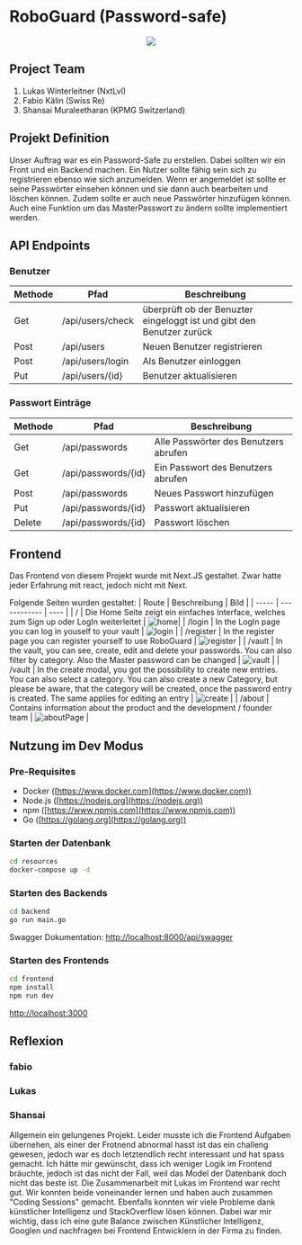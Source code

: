 # RoboGuard (Password-safe)
<center><img src="https://github.com/FabioKaelin/password-safe/assets/61542805/78085ec4-5b83-4b79-ae18-0206f1bdaf6e" /></center>

## Project Team

1. Lukas Winterleitner (NxtLvl)
2. Fabio Kälin (Swiss Re)
3. Shansai Muraleetharan (KPMG Switzerland)

## Projekt Definition

Unser Auftrag war es ein Password-Safe zu erstellen. Dabei sollten wir ein Front und ein Backend machen. Ein Nutzer sollte fähig sein sich zu registrieren ebenso wie sich anzumelden. Wenn er angemeldet ist sollte er seine Passwörter einsehen können und sie dann auch bearbeiten und löschen können. Zudem sollte er auch neue Passwörter hinzufügen können. Auch eine Funktion um das MasterPasswort zu ändern sollte implementiert werden.

## API Endpoints

### Benutzer

| Methode | Pfad             | Beschreibung                                                          |
| ------- | ---------------- | --------------------------------------------------------------------- |
| Get     | /api/users/check | überprüft ob der Benuzter eingeloggt ist und gibt den Benutzer zurück |
| Post    | /api/users       | Neuen Benutzer registrieren                                           |
| Post    | /api/users/login | Als Benutzer einloggen                                                |
| Put     | /api/users/{id}  | Benutzer aktualisieren                                                |

### Passwort Einträge

| Methode | Pfad                | Beschreibung                          |
| ------- | ------------------- | ------------------------------------- |
| Get     | /api/passwords      | Alle Passwörter des Benutzers abrufen |
| Get     | /api/passwords/{id} | Ein Passwort des Benutzers abrufen    |
| Post    | /api/passwords      | Neues Passwort hinzufügen             |
| Put     | /api/passwords/{id} | Passwort aktualisieren                |
| Delete  | /api/passwords/{id} | Passwort löschen                      |

## Frontend

Das Frontend von diesem Projekt wurde mit Next.JS gestaltet. Zwar hatte jeder Erfahrung mit react, jedoch nicht mit Next.

Folgende Seiten wurden gestaltet:
| Route | Beschreibung | Bild |
| ----- | ------------ | ---- |
| / |           Die Home Seite zeigt ein einfaches Interface, welches zum Sign up oder LogIn weiterleitet   |   ![home](https://github.com/FabioKaelin/password-safe/assets/61542805/b4b9b4ab-3b02-41f1-af88-81f999a5c236)|
| /login | In the LogIn page you can log in youself to your vault | ![login](https://github.com/FabioKaelin/password-safe/assets/61542805/d132e60c-fb64-4f2c-b73c-0919b5d0399c) |
| /register | In the register page you can register yourself to use RoboGuard | ![register](https://github.com/FabioKaelin/password-safe/assets/61542805/3653cfe3-d4f2-4e86-95e9-4534929dbf72) |
| /vault | In the vault, you can see, create, edit and delete your passwords. You can also filter by category. Also the Master password can be changed | ![vault](https://github.com/FabioKaelin/password-safe/assets/61542805/3ff1b65d-e57d-4bc0-a5b1-b310c16bc33f) | 
| /vault | In the create modal, you got the possibility to create new entries. You can also select a category. You can also create a new Category, but please be aware, that the category will be created, once the password entry is created. The same applies for editing an entry | ![create](https://github.com/FabioKaelin/password-safe/assets/61542805/34a36ff1-111d-4301-a99a-db133f904182) |
| /about | Contains information about the product and the development / founder team | ![aboutPage](https://github.com/FabioKaelin/password-safe/assets/61542805/8144561d-998b-4bfc-b83b-5fcb753da464) |






## Nutzung im Dev Modus

### Pre-Requisites

- Docker ([https://www.docker.com](https://www.docker.com))
- Node.js ([https://nodejs.org](https://nodejs.org))
- npm ([https://www.npmjs.com](https://www.npmjs.com))
- Go ([https://golang.org](https://golang.org))

### Starten der Datenbank

```bash
cd resources
docker-compose up -d
```

### Starten des Backends

```bash
cd backend
go run main.go
```

Swagger Dokumentation: [http://localhost:8000/api/swagger](http://localhost:8000/api/swagger)

### Starten des Frontends

```bash
cd frontend
npm install
npm run dev
```

[http://localhost:3000](http://localhost:3000)

## Reflexion

### fabio

### Lukas

### Shansai

Allgemein ein gelungenes Projekt. Leider musste ich die Frontend Aufgaben übernehen, als einer der Frotnend abnormal hasst ist das ein challeng gewesen, jedoch war es doch letztendlich recht interessant und hat spass gemacht. Ich hätte mir gewünscht, dass ich weniger Logik im Frontend bräuchte, jedoch ist das nicht der Fall, weil das Model der Datenbank doch nicht das beste ist. Die Zusammenarbeit mit Lukas im Frontend war recht gut. Wir konnten beide voneinander lernen und haben auch zusammen "Coding Sessions" gemacht. Ebenfalls konnten wir viele Probleme dank künstlicher Intelligenz und StackOverflow lösen können. Dabei war mir wichtig, dass ich eine gute Balance zwischen Künstlicher Intelligenz, Googlen und nachfragen bei Frontend Entwicklern in der Firma zu finden.
